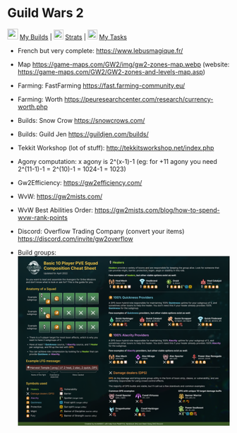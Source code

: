 # Guild Wars 2
<img src="https://wiki.guildwars2.com/images/6/65/Hero_panel_skills_and_traits_icon.png" width="24" height="24"> [My Builds](./BUILDS.md) | <img src ="https://wiki.guildwars2.com/images/thumb/5/51/Catmander_tag_%28white%29.png/40px-Catmander_tag_%28white%29.png" width="22" height="22"> [Strats](./STRATS.md) | <img src="https://wiki-fr.guildwars2.com/images/thumb/f/fe/Ic%C3%B4ne_histoire_personnelle.png/20px-Ic%C3%B4ne_histoire_personnelle.png" width=22 height=22> [My Tasks](./TASKS.md)

- French but very complete: https://www.lebusmagique.fr/
- Map https://game-maps.com/GW2/img/gw2-zones-map.webp (website: https://game-maps.com/GW2/GW2-zones-and-levels-map.asp)
- Farming: FastFarming https://fast.farming-community.eu/
- Farming: Worth https://peuresearchcenter.com/research/currency-worth.php
- Builds: Snow Crow https://snowcrows.com/
- Builds: Guild Jen https://guildjen.com/builds/
- Tekkit Workshop (lot of stuff): http://tekkitsworkshop.net/index.php
- Agony computation: x agony is 2^(x-1)-1 (eg: for +11 agony you need 2^(11-1)-1 = 2^(10)-1 = 1024-1 = 1023)
- Gw2Efficiency: https://gw2efficiency.com/
- WvW: https://gw2mists.com/
- WvW Best Abilities Order: https://gw2mists.com/blog/how-to-spend-wvw-rank-points
- Discord: Overflow Trading Company (convert your items) https://discord.com/invite/gw2overflow

- Build groups:  
<a href="./GW2 BUILD GROUP.png"><img src="./GW2 BUILD GROUP.png" width=550></a>


